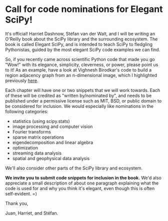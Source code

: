 # Call for code nominations for Elegant SciPy!

It's official! Harriet Dashnow, Stéfan van der Walt, and I will be writing an
O'Reilly book about the SciPy library and the surrounding ecosystem. The book
is called Elegant SciPy, and is intended to teach SciPy to fledgling
Pythonistas, guided by the most elegant SciPy code examples we can find.

So, if you recently came across scientific Python code that made you go "Wow!"
with its elegance, simplicity, cleverness, or power, please point us to it! As
an example, have a look at Vighnesh Birodkar's code to build a region adjacency
graph from an n-dimensional image, which I highlighted previously
[here](http://ilovesymposia.com/2014/06/24/a-clever-use-of-scipys-ndimage-generic_filter-for-n-dimensional-image-processing/).

Each chapter will have one or two snippets that we will work towards. Each of
these will be credited as "written by/nominated by", and needs to be
published under a permissive license such as MIT, BSD, or public domain to be
considered for inclusion. We would especially like nominations in the following
categories:

- statistics (using scipy.stats)
- image processing and computer vision
- Fourier transforms
- sparse matrix operations
- eigendecomposition and linear algebra
- optimization
- streaming data analysis
- spatial and geophysical data analysis

We'll also consider other parts of the SciPy library and ecosystem.

**We invite you to submit code snippets for inclusion in the book.** We'd also
appreciate a small description of about one paragraph explaining what the code
is used for and why you think it's elegant, even though this is often
self-evident. =)

Thank you,

Juan, Harriet, and Stéfan.
